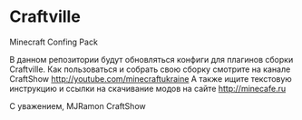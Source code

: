 Craftville
==========

Minecraft Confing Pack

В данном репозитории будут обновляться конфиги для плагинов сборки Craftville.
Как пользоваться и собрать свою сборку смотрите на канале CraftShow http://youtube.com/minecraftukraine
А также ищите текстовую инструкцию и ссылки на скачивание модов на сайте http://minecafe.ru

С уважением, MJRamon
CraftShow